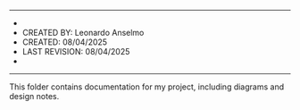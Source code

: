 ********************************************************
*	
*	CREATED BY: 	Leonardo Anselmo
*	CREATED: 	    08/04/2025
*	LAST REVISION:	08/04/2025 
*
********************************************************

This folder contains documentation for my project, including diagrams and design notes.